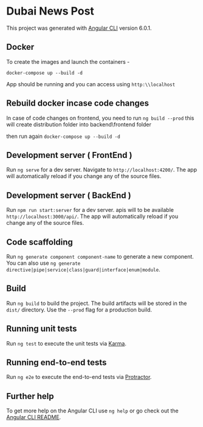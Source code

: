 # Dubai News Post

This project was generated with [Angular CLI](https://github.com/angular/angular-cli) version 6.0.1.


## Docker

To create the images and launch the containers -

`docker-compose up --build -d`

App should be running and you can access using `http:\\localhost`

## Rebuild docker incase code changes
In case of code changes on frontend, you need to run 
`ng build --prod` 
this will create distribution folder into backend\frontend folder

then run again 
`docker-compose up --build -d`

## Development server ( FrontEnd )

Run `ng serve` for a dev server. Navigate to `http://localhost:4200/`. The app will automatically reload if you change any of the source files.


## Development server ( BackEnd )

Run `npm run start:server` for a dev server. apis will to be available `http://localhost:3000/api/`. The app will automatically reload if you change any of the source files.


## Code scaffolding

Run `ng generate component component-name` to generate a new component. You can also use `ng generate directive|pipe|service|class|guard|interface|enum|module`.

## Build

Run `ng build` to build the project. The build artifacts will be stored in the `dist/` directory. Use the `--prod` flag for a production build.

## Running unit tests

Run `ng test` to execute the unit tests via [Karma](https://karma-runner.github.io).

## Running end-to-end tests

Run `ng e2e` to execute the end-to-end tests via [Protractor](http://www.protractortest.org/).

## Further help

To get more help on the Angular CLI use `ng help` or go check out the [Angular CLI README](https://github.com/angular/angular-cli/blob/master/README.md).
